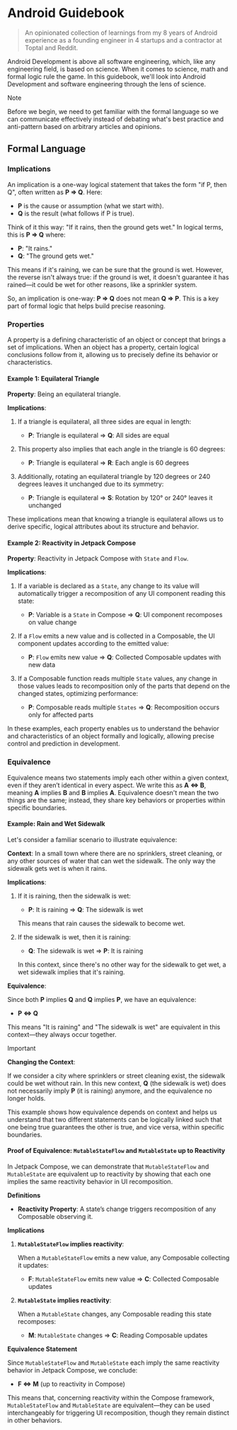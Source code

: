 # Android Guidebook

> An opinionated collection of learnings from my 8 years of Android experience as a founding engineer in 4 startups and a contractor at Toptal and Reddit.

Android Development is above all software engineering, which, like any engineering field, is based on science. When it comes to science, math and formal logic rule the game. In this guidebook, we'll look into Android Development and software engineering through the lens of science.

> [!NOTE]
> Before we begin, we need to get familiar with the formal language so we can communicate effectively instead of debating what's best practice and anti-pattern based on arbitrary articles and opinions.

## Formal Language

### Implications

An implication is a one-way logical statement that takes the form "if P, then Q", often written as **P ⇒ Q**. Here:

- **P** is the cause or assumption (what we start with).
- **Q** is the result (what follows if P is true).

Think of it this way: "If it rains, then the ground gets wet." In logical terms, this is **P ⇒ Q** where:

- **P**: "It rains."
- **Q**: "The ground gets wet."

This means if it's raining, we can be sure that the ground is wet. However, the reverse isn't always true: if the ground is wet, it doesn't guarantee it has rained—it could be wet for other reasons, like a sprinkler system.

So, an implication is one-way: **P ⇒ Q** does not mean **Q ⇒ P**. This is a key part of formal logic that helps build precise reasoning.

### Properties

A property is a defining characteristic of an object or concept that brings a set of implications. When an object has a property, certain logical conclusions follow from it, allowing us to precisely define its behavior or characteristics.

#### Example 1: Equilateral Triangle

**Property**: Being an equilateral triangle.

**Implications**:

1. If a triangle is equilateral, all three sides are equal in length:

   - **P**: Triangle is equilateral ⇒ **Q**: All sides are equal

2. This property also implies that each angle in the triangle is 60 degrees:

   - **P**: Triangle is equilateral ⇒ **R**: Each angle is 60 degrees

3. Additionally, rotating an equilateral triangle by 120 degrees or 240 degrees leaves it unchanged due to its symmetry:

   - **P**: Triangle is equilateral ⇒ **S**: Rotation by 120° or 240° leaves it unchanged

These implications mean that knowing a triangle is equilateral allows us to derive specific, logical attributes about its structure and behavior.

#### Example 2: Reactivity in Jetpack Compose

**Property**: Reactivity in Jetpack Compose with `State` and `Flow`.

**Implications**:

1. If a variable is declared as a `State`, any change to its value will automatically trigger a recomposition of any UI component reading this state:

   - **P**: Variable is a `State` in Compose ⇒ **Q**: UI component recomposes on value change

2. If a `Flow` emits a new value and is collected in a Composable, the UI component updates according to the emitted value:

   - **P**: `Flow` emits new value ⇒ **Q**: Collected Composable updates with new data

3. If a Composable function reads multiple `State` values, any change in those values leads to recomposition only of the parts that depend on the changed states, optimizing performance:

   - **P**: Composable reads multiple `States` ⇒ **Q**: Recomposition occurs only for affected parts

In these examples, each property enables us to understand the behavior and characteristics of an object formally and logically, allowing precise control and prediction in development.

### Equivalence

Equivalence means two statements imply each other within a given context, even if they aren’t identical in every aspect. We write this as **A ⇔ B**, meaning **A** implies **B** and **B** implies **A**. Equivalence doesn't mean the two things are the same; instead, they share key behaviors or properties within specific boundaries.

#### Example: Rain and Wet Sidewalk

Let's consider a familiar scenario to illustrate equivalence:

**Context**: In a small town where there are no sprinklers, street cleaning, or any other sources of water that can wet the sidewalk. The only way the sidewalk gets wet is when it rains.

**Implications**:

1. If it is raining, then the sidewalk is wet:

   - **P**: It is raining ⇒ **Q**: The sidewalk is wet

   This means that rain causes the sidewalk to become wet.

2. If the sidewalk is wet, then it is raining:

   - **Q**: The sidewalk is wet ⇒ **P**: It is raining

   In this context, since there's no other way for the sidewalk to get wet, a wet sidewalk implies that it's raining.

**Equivalence**:

Since both **P** implies **Q** and **Q** implies **P**, we have an equivalence:

- **P ⇔ Q**

This means "It is raining" and "The sidewalk is wet" are equivalent in this context—they always occur together.

> [!IMPORTANT]
> **Changing the Context**:
>
> If we consider a city where sprinklers or street cleaning exist, the sidewalk could be wet without rain. In this new context, **Q** (the sidewalk is wet) does not necessarily imply **P** (it is raining) anymore, and the equivalence no longer holds.

This example shows how equivalence depends on context and helps us understand that two different statements can be logically linked such that one being true guarantees the other is true, and vice versa, within specific boundaries.

#### Proof of Equivalence: `MutableStateFlow` and `MutableState` up to Reactivity

In Jetpack Compose, we can demonstrate that `MutableStateFlow` and `MutableState` are equivalent up to reactivity by showing that each one implies the same reactivity behavior in UI recomposition.

**Definitions**

- **Reactivity Property**: A state’s change triggers recomposition of any Composable observing it.

**Implications**

1. **`MutableStateFlow` implies reactivity**:

   When a `MutableStateFlow` emits a new value, any Composable collecting it updates:

   - **F**: `MutableStateFlow` emits new value ⇒ **C**: Collected Composable updates

2. **`MutableState` implies reactivity**:

   When a `MutableState` changes, any Composable reading this state recomposes:

   - **M**: `MutableState` changes ⇒ **C**: Reading Composable updates

**Equivalence Statement**

Since `MutableStateFlow` and `MutableState` each imply the same reactivity behavior in Jetpack Compose, we conclude:

- **F ⇔ M** (up to reactivity in Compose)

This means that, concerning reactivity within the Compose framework, `MutableStateFlow` and `MutableState` are equivalent—they can be used interchangeably for triggering UI recomposition, though they remain distinct in other behaviors.
